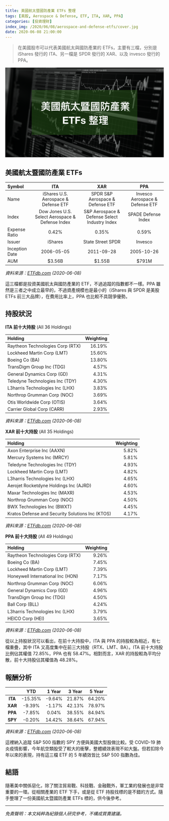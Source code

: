 ```yaml
---
title: 美國航太暨國防產業 ETFs 整理
tags: [美股, Aerospace & Defense, ETF, ITA, XAR, PPA]
categories: [投資理財]
index_img: /2020/06/08/aerospace-and-defense-etfs/cover.jpg
date: 2020-06-08 21:00:00
---
```


> 在美國股市可以代表美國航太與國防產業的 ETFs，主要有三檔，分別是 iShares 發行的 ITA、另一檔是 SPDR 發行的 XAR、以及 invesco 發行的 PPA。

![cover](/2020/06/08/aerospace-and-defense-etfs/cover.jpg)

<!-- more -->

## 美國航太暨國防產業 ETFs

| Symbol         | ITA                                             | XAR                                           | PPA                             |
|:---------------|:-----------------------------------------------:|:---------------------------------------------:|:-------------------------------:|
| Name           | iShares U.S. Aerospace & Defense ETF            | SPDR S&P Aerospace & Defense ETF              | Invesco Aerospace & Defense ETF |
| Index          | Dow Jones U.S. Select Aerospace & Defense Index | S&P Aerospace & Defense Select Industry Index | SPADE Defense Index             |
| Expense Ratio  | 0.42%                                           | 0.35%                                         | 0.59%                           |
| Issuer         | iShares                                         | State Street SPDR                             | Invesco                         |
| Inception Date | 2006-05-05	                                     | 2011-09-28                                    | 2005-10-26                      |
| AUM	           | $3.56B	                                         | $1.55B                                        | $791M                           |

*資料來源：[ETFdb.com](https://etfdb.com) (2020-06-08)*

這三檔都是投資美國航太與國防產業的 ETF，不過追蹤的指數都不一樣。PPA 雖然是三者之中成立最早的，不過資產規模也是最小的（iShares 與 SPDR 是美股 ETFs 前三大品牌），在費用比率上，PPA 也比較不具競爭優勢。

## 持股狀況

**ITA 前十大持股** (All 36 Holdings)

| Holding                                 | Weighting |
|:----------------------------------------|----------:|
| Raytheon Technologies Corp (RTX)        |	   16.19% |
| Lockheed Martin Corp (LMT)	            |    15.60% |
| Boeing Co (BA)	                        |    13.80% |
| TransDigm Group Inc (TDG)	              |     4.57% |
| General Dynamics Corp (GD)	            |     4.31% |
| Teledyne Technologies Inc (TDY)	        |     4.30% |
| L3harris Technologies Inc (LHX)	        |     3.83% |
| Northrop Grumman Corp (NOC)	            |     3.69% |
| Otis Worldwide Corp (OTIS)	            |     3.64% |
| Carrier Global Corp (CARR)	            |     2.93% |

*資料來源：[ETFdb.com](https://etfdb.com) (2020-06-08)*

**XAR 前十大持股** (All 35 Holdings)

| Holding                                          | Weighting |
|:-------------------------------------------------|----------:|
| Axon Enterprise Inc (AAXN)	                     |     5.82% |
| Mercury Systems Inc (MRCY)                       |   	 5.81% |
| Teledyne Technologies Inc (TDY)	                 |     4.93% |
| Lockheed Martin Corp (LMT)	                     |     4.82% |
| L3harris Technologies Inc (LHX)	                 |     4.65% |
| Aerojet Rocketdyne Holdings Inc (AJRD)	         |     4.60% |
| Maxar Technologies Inc (MAXR)	                   |     4.53% |
| Northrop Grumman Corp (NOC)	                     |     4.50% |
| BWX Technologies Inc (BWXT)     	               |     4.45% |
| Kratos Defense and Security Solutions Inc (KTOS) |     4.17% |

*資料來源：[ETFdb.com](https://etfdb.com) (2020-06-08)*

**PPA 前十大持股** (All 49 Holdings)

| Holding                                          | Weighting |
|:-------------------------------------------------|----------:|
| Raytheon Technologies Corp (RTX)	               |     9.26% |
| Boeing Co (BA)	                                 |     7.45% |
| Lockheed Martin Corp (LMT)	                     |     7.39% |
| Honeywell International Inc (HON)	               |     7.17% |
| Northrop Grumman Corp (NOC)	                     |     6.06% |
| General Dynamics Corp (GD)	                     |     4.96% |
| TransDigm Group Inc (TDG)	                       |     4.50% |
| Ball Corp (BLL)	                                 |     4.24% |
| L3harris Technologies Inc (LHX)	                 |     3.79% |
| HEICO Corp (HEI)	                               |     3.65% |

*資料來源：[ETFdb.com](https://etfdb.com) (2020-06-08)*

從以上持股狀況可以看出，在前十大持股中，ITA 與 PPA 的持股較為相近，有七檔重疊，其中 ITA 又高度集中在前三大持股（RTX、LMT、BA）。ITA 前十大持股比例佔其權值 72.85%，PPA 也有 58.47%。相對而言，XAR 的持股較為平均分散，前十大持股佔其權值為 48.28%。

## 報酬分析

|          | YTD     | 1 Year | 3 Year | 5 Year |
|:--------:|:-------:|:------:|:------:|:------:|
| **ITA**  | -15.35% | -9.64% | 21.87% | 64.20% |
| **XAR**  |  -9.39% | -1.17% | 42.13% | 78.97% |
| **PPA**  |  -7.85% |  0.04% | 38.55% | 84.94% |
| **SPY**  |  -0.20% | 14.42% | 38.64% | 67.94% |

*資料來源：[ETFdb.com](https://etfdb.com) (2020-06-08)*

這裡納入追蹤 S&P 500 指數的 SPY 方便與美國大型股做比較。受 COVID-19 肺炎疫情影響，今年航空類股受了較大的衝擊，整體績效表現不如大盤。但若扣除今年以來的表現，持有這三檔 ETF 的 5 年績效皆比 S&P 500 指數為佳。

## 結語

隨著美中關係惡化，除了關注貿易戰、科技戰、金融戰外，軍工業的發展也是非常重要的一環。從相關產業的 ETF 下手，或是從 ETF 持股找標的是不錯的方式。隨手整理了一份美國航太暨國防產業 ETFs 標的，供今後參考。

---

*免責聲明：本文純粹為紀錄個人研究參考，不構成買賣建議。*